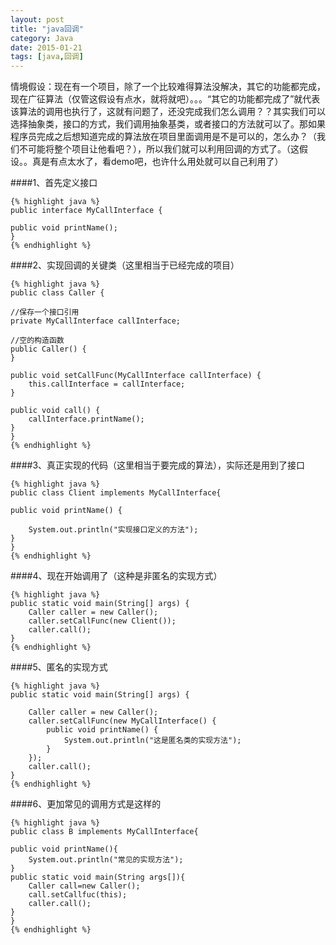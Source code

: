 ```yaml
---
layout: post
title: "java回调"
category: Java
date: 2015-01-21
tags: [java,回调]
---
```


情境假设：现在有一个项目，除了一个比较难得算法没解决，其它的功能都完成，现在广征算法（仅管这假设有点水，就将就吧）。。。“其它的功能都完成了”就代表该算法的调用也执行了，这就有问题了，还没完成我们怎么调用？？其实我们可以选择抽象类，接口的方式，我们调用抽象基类，或者接口的方法就可以了。那如果程序员完成之后想知道完成的算法放在项目里面调用是不是可以的，怎么办？（我们不可能将整个项目让他看吧？），所以我们就可以利用回调的方式了。（这假设。。真是有点太水了，看demo吧，也许什么用处就可以自己利用了）

<!-- more -->

####1、首先定义接口

	{% highlight java %}
    public interface MyCallInterface {

    public void printName();
	}
	{% endhighlight %}

####2、实现回调的关键类（这里相当于已经完成的项目）

	{% highlight java %}
    public class Caller {

    //保存一个接口引用
    private MyCallInterface callInterface;

    //空的构造函数
    public Caller() {
    }

    public void setCallFunc(MyCallInterface callInterface) {
        this.callInterface = callInterface;
    }

    public void call() {
        callInterface.printName();
    }
	}
	{% endhighlight %}

####3、真正实现的代码（这里相当于要完成的算法），实际还是用到了接口

	{% highlight java %}
    public class Client implements MyCallInterface{

    public void printName() {

        System.out.println("实现接口定义的方法");
    }
	}
	{% endhighlight %}

####4、现在开始调用了（这种是非匿名的实现方式）

	{% highlight java %}
    public static void main(String[] args) {
        Caller caller = new Caller();
        caller.setCallFunc(new Client());
        caller.call();
    }
	{% endhighlight %}

####5、匿名的实现方式

	{% highlight java %}
    public static void main(String[] args) {

        Caller caller = new Caller();
        caller.setCallFunc(new MyCallInterface() {
            public void printName() {
                System.out.println("这是匿名类的实现方法");
            }
        });
        caller.call();
    }
	{% endhighlight %}

####6、更加常见的调用方式是这样的

	{% highlight java %}
    public class B implements MyCallInterface{

    public void printName(){
        System.out.println("常见的实现方法");
    }
    public static void main(String args[]){
     	Caller call=new Caller();
    	call.setCallfuc(this);
		caller.call();
    }
    }
	{% endhighlight %}
